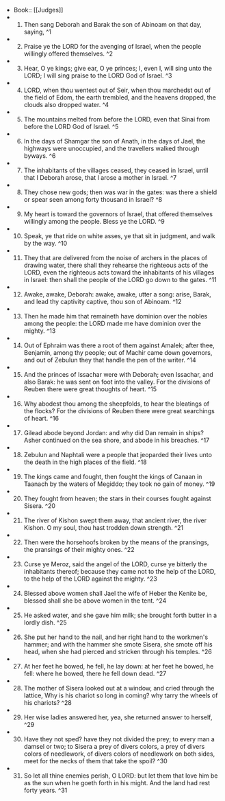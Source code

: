 - Book:: [[Judges]]
- 1. Then sang Deborah and Barak the son of Abinoam on that day, saying, ^1
- 2. Praise ye the LORD for the avenging of Israel, when the people willingly offered themselves. ^2
- 3. Hear, O ye kings; give ear, O ye princes; I, even I, will sing unto the LORD; I will sing praise to the LORD God of Israel. ^3
- 4. LORD, when thou wentest out of Seir, when thou marchedst out of the field of Edom, the earth trembled, and the heavens dropped, the clouds also dropped water. ^4
- 5. The mountains melted from before the LORD, even that Sinai from before the LORD God of Israel. ^5
- 6. In the days of Shamgar the son of Anath, in the days of Jael, the highways were unoccupied, and the travellers walked through byways. ^6
- 7. The inhabitants of the villages ceased, they ceased in Israel, until that I Deborah arose, that I arose a mother in Israel. ^7
- 8. They chose new gods; then was war in the gates: was there a shield or spear seen among forty thousand in Israel? ^8
- 9. My heart is toward the governors of Israel, that offered themselves willingly among the people. Bless ye the LORD. ^9
- 10. Speak, ye that ride on white asses, ye that sit in judgment, and walk by the way. ^10
- 11. They that are delivered from the noise of archers in the places of drawing water, there shall they rehearse the righteous acts of the LORD, even the righteous acts toward the inhabitants of his villages in Israel: then shall the people of the LORD go down to the gates. ^11
- 12. Awake, awake, Deborah: awake, awake, utter a song: arise, Barak, and lead thy captivity captive, thou son of Abinoam. ^12
- 13. Then he made him that remaineth have dominion over the nobles among the people: the LORD made me have dominion over the mighty. ^13
- 14. Out of Ephraim was there a root of them against Amalek; after thee, Benjamin, among thy people; out of Machir came down governors, and out of Zebulun they that handle the pen of the writer. ^14
- 15. And the princes of Issachar were with Deborah; even Issachar, and also Barak: he was sent on foot into the valley. For the divisions of Reuben there were great thoughts of heart. ^15
- 16. Why abodest thou among the sheepfolds, to hear the bleatings of the flocks? For the divisions of Reuben there were great searchings of heart. ^16
- 17. Gilead abode beyond Jordan: and why did Dan remain in ships? Asher continued on the sea shore, and abode in his breaches. ^17
- 18. Zebulun and Naphtali were a people that jeoparded their lives unto the death in the high places of the field. ^18
- 19. The kings came and fought, then fought the kings of Canaan in Taanach by the waters of Megiddo; they took no gain of money. ^19
- 20. They fought from heaven; the stars in their courses fought against Sisera. ^20
- 21. The river of Kishon swept them away, that ancient river, the river Kishon. O my soul, thou hast trodden down strength. ^21
- 22. Then were the horsehoofs broken by the means of the pransings, the pransings of their mighty ones. ^22
- 23. Curse ye Meroz, said the angel of the LORD, curse ye bitterly the inhabitants thereof; because they came not to the help of the LORD, to the help of the LORD against the mighty. ^23
- 24. Blessed above women shall Jael the wife of Heber the Kenite be, blessed shall she be above women in the tent. ^24
- 25. He asked water, and she gave him milk; she brought forth butter in a lordly dish. ^25
- 26. She put her hand to the nail, and her right hand to the workmen's hammer; and with the hammer she smote Sisera, she smote off his head, when she had pierced and stricken through his temples. ^26
- 27. At her feet he bowed, he fell, he lay down: at her feet he bowed, he fell: where he bowed, there he fell down dead. ^27
- 28. The mother of Sisera looked out at a window, and cried through the lattice, Why is his chariot so long in coming? why tarry the wheels of his chariots? ^28
- 29. Her wise ladies answered her, yea, she returned answer to herself, ^29
- 30. Have they not sped? have they not divided the prey; to every man a damsel or two; to Sisera a prey of divers colors, a prey of divers colors of needlework, of divers colors of needlework on both sides, meet for the necks of them that take the spoil? ^30
- 31. So let all thine enemies perish, O LORD: but let them that love him be as the sun when he goeth forth in his might. And the land had rest forty years. ^31
